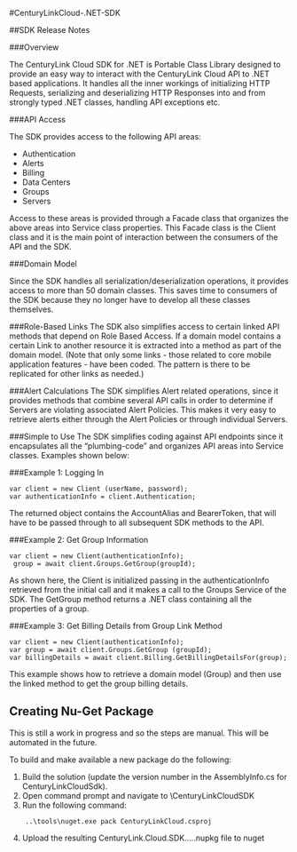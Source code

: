 #CenturyLinkCloud-.NET-SDK

##SDK Release Notes

###Overview

The CenturyLink Cloud SDK for .NET is  Portable Class Library designed to provide an easy way to interact with the CenturyLink Cloud API to .NET based applications. It handles all the inner workings of initializing HTTP Requests, serializing and deserializing HTTP Responses into and from strongly typed .NET classes, handling API exceptions etc.

###API Access

The SDK provides access to the following API areas:
* Authentication
* Alerts
* Billing
* Data Centers
* Groups
* Servers

Access to these areas is provided through a Facade class that organizes the above areas into Service class properties. This Facade class is the Client class and it is the main point of interaction between the consumers of the API and the SDK.

###Domain Model

Since the SDK handles all serialization/deserialization operations, it provides access to more than 50 domain classes. This saves time to consumers of the SDK because they no longer have to develop all these classes themselves.

###Role-Based Links
The SDK also simplifies access to certain linked API methods that depend on Role Based Access. If a domain model contains a certain Link to another resource it is extracted into a method as part of the domain model. (Note that only some links - those related to core mobile application features - have been coded. The pattern is there to be replicated for other links as needed.)

###Alert Calculations
The SDK simplifies Alert related operations, since it provides methods that combine several API calls in order to determine if Servers are violating associated Alert Policies. This makes it very easy to retrieve alerts either through the Alert Policies or through individual Servers.

###Simple to Use
The SDK simplifies coding against API endpoints since it encapsulates all the “plumbing-code” and organizes API areas into Service classes. Examples shown below:

###Example 1: Logging In

```
var client = new Client (userName, password);
var authenticationInfo = client.Authentication;
```

The returned object contains the AccountAlias and BearerToken, that will have to be passed through to all subsequent SDK methods to the API.

###Example 2: Get Group Information

```
var client = new Client(authenticationInfo);
 group = await client.Groups.GetGroup(groupId);
```

As shown here, the Client is initialized passing in the authenticationInfo retrieved from the initial call and it makes a call to the Groups Service of the SDK. The GetGroup method returns a .NET class containing all the properties of a group. 

###Example 3: Get Billing Details from Group Link Method

```
var client = new Client(authenticationInfo);
var group = await client.Groups.GetGroup (groupId);
var billingDetails = await client.Billing.GetBillingDetailsFor(group);
```

This example shows how to retrieve a domain model (Group) and then use the linked method to get the group billing details.

## Creating Nu-Get Package
This is still a work in progress and so the steps are manual. This will be automated in the future. 

To build and make available a new package do the following:

1. Build the solution (update the version number in the AssemblyInfo.cs for CenturyLinkCloudSdk). 
2. Open command prompt and navigate to <ProjectRoot>\CenturyLinkCloudSDK
3. Run the following command:
```
    ..\tools\nuget.exe pack CenturyLinkCloud.csproj
```
4. Upload the resulting CenturyLink.Cloud.SDK.*.*.*.*.nupkg file to nuget
